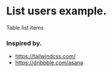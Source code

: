 # List users example.
Table list items

### Inspired by.
- https://tailwindcss.com/
- https://dribbble.com/asana
